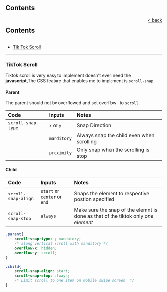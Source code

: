 ## Contents

<div style="display: flex;justify-content:space-between" ><h2>Contents</h2><a href="./../README.md"> < back</a></div>

* [Tik Tok Scroll](#tiktok-scroll)

---

### TikTok Scroll
Tiktok scroll is very easy to implement doesn't even need the **javascript**,The CSS feature that enables me to implement is `scroll-snap`

#### Parent
The parent should not be overflowed and set overflow-<direction> to `scroll`.

|Code|Inputs|Notes|
|:-|:-|:-|
|`scroll-snap-type`|`x` or `y`|Snap Direction|
||`manditory`|Always snap the child even when scrolling|
||`proximity`|Only snap when the scrolling is stop|


#### Child
|Code|Inputs|Notes|
|:-|:-|:-|
|`scroll-snap-align`|`start` or `center` or `end`|Snaps the element to respective postion specified|
|`scroll-snap-stop`|`always`|Make sure the snap of the elemnt is done as that of the tiktok only _one element_|

```css
.parent{
    scroll-snap-type: y mandatory;
    /* along vertical scroll with manditory */
    overflow-x: hidden;
    overflow-y: scroll;
}

.child{
    scroll-snap-align: start;
    scroll-snap-stop: always;
    /* Limit scroll to one item on mobile swipe screen  */
}
```